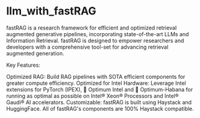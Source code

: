 # llm_with_fastRAG

fastRAG is a research framework for efficient and optimized retrieval augmented generative pipelines, incorporating state-of-the-art LLMs and Information Retrieval. fastRAG is designed to empower researchers and developers with a comprehensive tool-set for advancing retrieval augmented generation.

Key Features:

Optimized RAG: Build RAG pipelines with SOTA efficient components for greater compute efficiency.
Optimized for Intel Hardware: Leverage Intel extensions for PyTorch (IPEX), 🤗 Optimum Intel and 🤗 Optimum-Habana for running as optimal as possible on Intel® Xeon® Processors and Intel® Gaudi® AI accelerators.
Customizable: fastRAG is built using Haystack and HuggingFace. All of fastRAG's components are 100% Haystack compatible.

